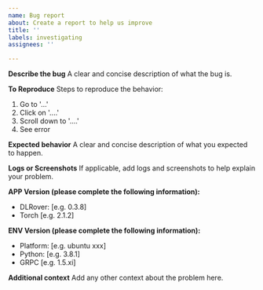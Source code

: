 ```yaml
---
name: Bug report
about: Create a report to help us improve
title: ''
labels: investigating
assignees: ''

---
```


**Describe the bug**
A clear and concise description of what the bug is.

**To Reproduce**
Steps to reproduce the behavior:
1. Go to '...'
2. Click on '....'
3. Scroll down to '....'
4. See error

**Expected behavior**
A clear and concise description of what you expected to happen.

**Logs or Screenshots**
If applicable, add logs and screenshots to help explain your problem.

**APP Version (please complete the following information):**
 - DLRover: [e.g. 0.3.8]
 - Torch [e.g. 2.1.2]

**ENV Version (please complete the following information):**
 - Platform: [e.g. ubuntu xxx]
 - Python: [e.g. 3.8.1]
 - GRPC [e.g. 1.5.xi]

**Additional context**
Add any other context about the problem here.

